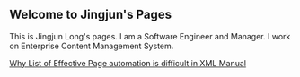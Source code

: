 ## Welcome to Jingjun's Pages

This is Jingjun Long's pages. I am a Software Engineer and Manager. I work on Enterprise Content Management System. 

[Why List of Effective Page automation is difficult in XML Manual](./20180316-LEP/LEP.md)